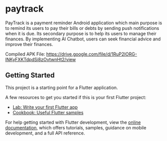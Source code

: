 # paytrack

PayTrack is a payment reminder Android application which main purpose is to remind its users to pay their bills or debts by sending push notifications when it is due. Its secondary purpose is to help its users to manage their finances. By implementing AI Chatbot, users can seek financial advice and improve their finances.

Compiled APK File: https://drive.google.com/file/d/1RuP2IORG-INKyFXKTdpdSi8zOvtwnHt2/view 

## Getting Started

This project is a starting point for a Flutter application.

A few resources to get you started if this is your first Flutter project:

- [Lab: Write your first Flutter app](https://docs.flutter.dev/get-started/codelab)
- [Cookbook: Useful Flutter samples](https://docs.flutter.dev/cookbook)

For help getting started with Flutter development, view the
[online documentation](https://docs.flutter.dev/), which offers tutorials,
samples, guidance on mobile development, and a full API reference.

